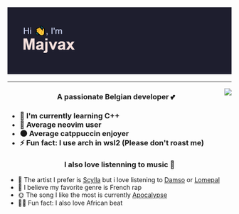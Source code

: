 <div align="center">
    <img src="./image/header.png"/>
</div>

<hr/>


<img src="https://spotify-github-profile.vercel.app/api/view?uid=xavdejam&cover_image=true&theme=compact&show_offline=false&background_color=121212&interchange=true" align="right">

<h3 align="center">A passionate Belgian developer 💕<h3>

<div align="left">
        <ul>
            <li>🔭 I'm currently learning C++</li>
            <li>🌱 Average neovim user</li>
            <li>🌑 Average catppuccin enjoyer</li>
            <li>⚡ Fun fact: I use arch in wsl2 (Please don't roast me)</li>
        </ul>
</div>


<h3 align="center">I also love listenning to music 🎺 </h3>


</div align="left">
<ul>
    <li>🎨 The artist I prefer is <a href="https://open.spotify.com/artist/7fRBY7RRf4iMn2Z4bhZcYA?si=o__BUiBqRmGDn0Q4JMyQTg">Scylla</a> but i love listening to <a href="https://open.spotify.com/artist/2UwqpfQtNuhBwviIC0f2ie?si=79dF3w7lSFi0A-qZti2HOA">Damso</a> or <a href="https://open.spotify.com/artist/1Yfe3ONJlioHys7jwHdfVm?si=ZLNWOD0rQ3m6_sE4d7ZElg">Lomepal</a></li>
    <li>💖 I believe my favorite genre is French rap</li>
    <li>🌞 The song I like the most is currently <a href="https://open.spotify.com/track/0yc6Gst2xkRu0eMLeRMGCX?si=4e2fca7a8f7b4f2d">Apocalypse</a></li>
    <li>🐱‍👤 Fun fact: I also love African beat</li>
</ul>
</div>
